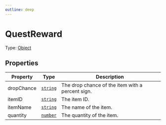 ```yaml
---
outline: deep
---
```


# QuestReward

Type: [Object](https://developer.mozilla.org/en-US/docs/Web/JavaScript/Reference/Global_Objects/Object)


## Properties
| Property | Type | Description |
| -------- | ---- | ----------- |
| dropChance | <code><a href="https://developer.mozilla.org/en-us/docs/web/javascript/reference/global_objects/string">string</a></code> | The drop chance of the item with a percent sign. |
| itemID | <code><a href="https://developer.mozilla.org/en-us/docs/web/javascript/reference/global_objects/string">string</a></code> | The item ID. |
| itemName | <code><a href="https://developer.mozilla.org/en-us/docs/web/javascript/reference/global_objects/string">string</a></code> | The name of the item. |
| quantity | <code><a href="https://developer.mozilla.org/en-us/docs/web/javascript/reference/global_objects/number">number</a></code> | The quantity of the item. |